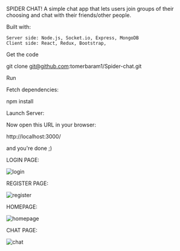 SPIDER CHAT!
A simple chat app that lets users join groups of their choosing and chat with their friends/other people.

Built with:

    Server side: Node.js, Socket.io, Express, MongoDB
    Client side: React, Redux, Bootstrap,


Get the code

git clone git@github.com:tomerbaram1/Spider-chat.git

Run

Fetch dependencies:

npm install

Launch Server:


Now open this URL in your browser:

http://localhost:3000/

and you're done ;)


LOGIN PAGE:


![login](https://user-images.githubusercontent.com/108272013/202143422-2506e370-0428-4b86-9487-753fceb14100.png)


REGISTER PAGE:


![register](https://user-images.githubusercontent.com/108272013/202143493-896aa026-688d-4cfa-9978-447d227c1235.png)


HOMEPAGE:


![homepage](https://user-images.githubusercontent.com/108272013/202143522-247ad916-cd9b-4893-950e-78d43168853d.png)


CHAT PAGE:


![chat](https://user-images.githubusercontent.com/108272013/202143556-689af300-4c16-49cc-b319-5236123a7ffd.png)


